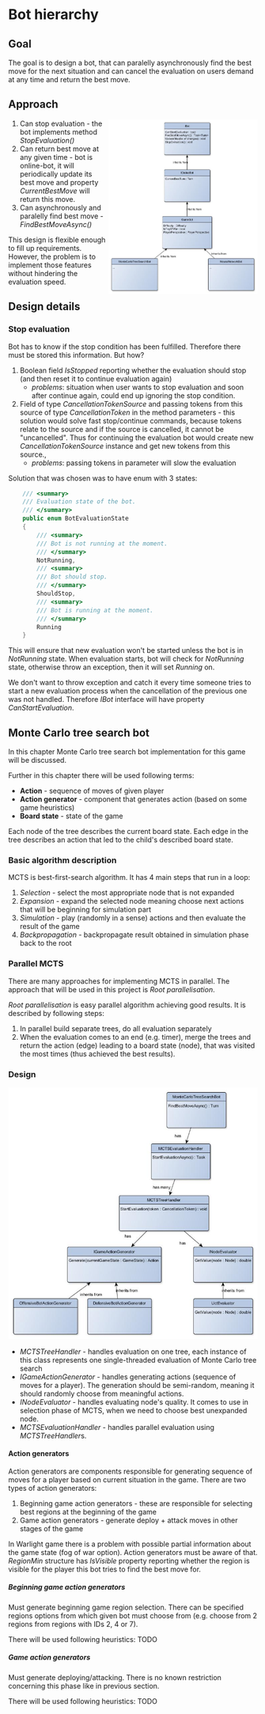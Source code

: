 # Bot hierarchy

## Goal
The goal is to design a bot, that can paralelly asynchronously find the
best move for the next situation and can cancel the evaluation on users
demand at any time and return the best move.

## Approach
<img src="bot.jpg" alt="Bot design" style="width: 60%; float: right"/>

1. Can stop evaluation - the bot implements method *StopEvaluation()*
2. Can return best move at any given time - bot is online-bot, it will periodically
update its best move and property *CurrentBestMove* will return this move.
3. Can asynchronously and paralelly find best move - *FindBestMoveAsync()*

This design is flexible enough to fill up requirements. However, the problem is
to implement those features without hindering the evaluation speed.

## Design details
### Stop evaluation
Bot has to know if the stop condition has been fulfilled. Therefore there must be
stored this information. But how?

1. Boolean field *IsStopped* reporting whether the evaluation should stop
(and then reset it to continue evaluation again)
    - *problems*: situation when user wants to stop evaluation and soon after
    continue again, could end up ignoring the stop condition.
2. Field of type *CancellationTokenSource* and passing tokens from this source of type
*CancellationToken* in the method parameters - this solution would solve
fast stop/continue commands, because tokens relate to the source and if the source
is cancelled, it cannot be "uncancelled". Thus for continuing the evaluation
bot would create new *CancellationTokenSource* instance and get new tokens from this source.,
    - *problems*: passing tokens in parameter will slow the evaluation

Solution that was chosen was to have enum with 3 states:
```csharp
    /// <summary>
    /// Evaluation state of the bot.
    /// </summary>
    public enum BotEvaluationState
    {
        /// <summary>
        /// Bot is not running at the moment.
        /// </summary>
        NotRunning,
        /// <summary>
        /// Bot should stop.
        /// </summary>
        ShouldStop,
        /// <summary>
        /// Bot is running at the moment.
        /// </summary>
        Running
    }
```

This will ensure that new evaluation won't be started unless
the bot is in *NotRunning* state. When evaluation starts,
bot will check for *NotRunning* state, otherwise throw an exception, then
it will set *Running* on.

We don't want to throw exception and catch it every time someone
tries to start a new evaluation process when the cancellation
of the previous one was not handled.
Therefore *IBot* interface will have property *CanStartEvaluation*.

## Monte Carlo tree search bot
In this chapter Monte Carlo tree search
bot implementation for this game will
be discussed.

Further in this chapter there will
be used following terms:
- **Action** - sequence of moves of given player
- **Action generator** - component that generates
action (based on some game heuristics)
- **Board state** - state of the game

Each node of the tree describes the
current board state. Each edge in
the tree describes an action that led to
the child's described board state.

### Basic algorithm description
MCTS is best-first-search algorithm.
It has 4 main steps that run in a loop:
1. *Selection* - select the most appropriate
node that is not expanded
2. *Expansion* - expand the selected node meaning
choose next actions that will be
beginning for simulation part
3. *Simulation* - play (randomly in a sense)
actions and then evaluate the result of the game
4. *Backpropagation* - backpropagate
result obtained in simulation phase
back to the root

### Parallel MCTS
There are many approaches for implementing
MCTS in parallel. The approach that will be used
in this project is *Root parallelisation*.

*Root parallelisation* is easy parallel algorithm
achieving good results. It is described by following steps:

1. In parallel build separate trees,
do all evaluation separately
2. When the evaluation comes to an end (e.g. timer),
merge the trees and return the action (edge)
leading to a board state (node), that
was visited the most times (thus
achieved the best results).

### Design

<img src="bot_mcts.jpg" alt="mcts object design" />

- *MCTSTreeHandler* - handles evaluation
on one tree, each instance of this class
represents one single-threaded evaluation of
Monte Carlo tree search
- *IGameActionGenerator* - handles generating
actions (sequence of moves for a player). The
generation should be semi-random, meaning
it should randomly choose from meaningful actions.
- *INodeEvaluator* - handles evaluating node's
quality. It comes to use in selection phase of MCTS,
when we need to choose best unexpanded node.
- *MCTSEvaluationHandler* - handles parallel
evaluation using *MCTSTreeHandler*s.

#### Action generators
Action generators are components responsible
for generating sequence of moves for a player
based on current situation in the game.
There are two types of action generators:
1. Beginning game action generators - these are 
responsible for selecting best regions at the
beginning of the game
2. Game action generators - generate deploy + attack
moves in other stages of the game

In Warlight game there is a problem with possible
partial information about the game state (fog of war option).
Action generators must be aware of that. *RegionMin* structure
has *IsVisible* property reporting whether the region is visible
for the player this bot tries to find the best move for.

##### Beginning game action generators
Must generate beginning game region selection. There can be specified
regions options from which given bot must choose from (e.g. choose from 2 regions
from regions with IDs 2, 4 or 7).

There will be used following heuristics:
TODO

##### Game action generators
Must generate deploying/attacking. There is no known restriction
concerning this phase like in previous section.

There will be used following heuristics:
TODO